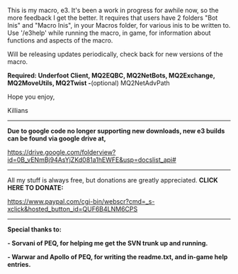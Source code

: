 This is my macro, e3.  It's been a work in progress for awhile now, so the more feedback I get the better.  It requires that users have 2 folders "Bot Inis" and "Macro Inis", in your Macros folder, for various inis to be written to.  Use '/e3help' while running the macro, in game, for information about functions and aspects of the macro.

Will be releasing updates periodically, check back for new versions of the macro.

**Required: Underfoot Client, MQ2EQBC, MQ2NetBots, MQ2Exchange, MQ2MoveUtils, MQ2Twist -**(optional) MQ2NetAdvPath

Hope you enjoy,

Killians




---


**Due to google code no longer supporting new downloads, new e3 builds can be found via google drive at,**

https://drive.google.com/folderview?id=0B_vENmBj94AsYjZKd081a1hEWFE&usp=docslist_api#


---


All my stuff is always free, but donations are greatly appreciated.
**CLICK HERE TO DONATE:**

https://www.paypal.com/cgi-bin/webscr?cmd=_s-xclick&hosted_button_id=QUF6B4LNM6CPS


---


**Special thanks to:**

**- Sorvani of PEQ, for helping me get the SVN trunk up and running.**

**- Warwar and Apollo of PEQ, for writing the readme.txt, and in-game help entries.**
